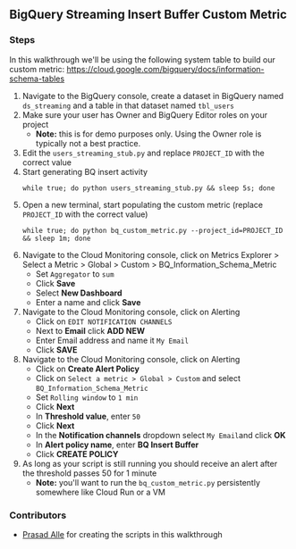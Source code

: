 ## BigQuery Streaming Insert Buffer Custom Metric

### Steps
In this walkthrough we'll be using the following system table to build our custom metric: https://cloud.google.com/bigquery/docs/information-schema-tables

1. Navigate to the BigQuery console, create a dataset in BigQuery named `ds_streaming` and a table in that dataset named `tbl_users`
1. Make sure your user has Owner and BigQuery Editor roles on your project
    * **Note:** this is for demo purposes only. Using the Owner role is typically not a best practice.
1. Edit the `users_streaming_stub.py` and replace `PROJECT_ID` with the correct value
1. Start generating BQ insert activity
    ```
    while true; do python users_streaming_stub.py && sleep 5s; done
    ```
1. Open a new terminal, start populating the custom metric (replace `PROJECT_ID` with the correct value)
    ```
    while true; do python bq_custom_metric.py --project_id=PROJECT_ID && sleep 1m; done
    ```
1. Navigate to the Cloud Monitoring console, click on Metrics Explorer > Select a Metric > Global > Custom > BQ_Information_Schema_Metric
    * Set `Aggregator` to `sum`
    * Click **Save**
    * Select **New Dashboard**
    * Enter a name and click **Save**
1. Navigate to the Cloud Monitoring console, click on Alerting
    * Click on `EDIT NOTIFICATION CHANNELS`
    * Next to **Email** click **ADD NEW**
    * Enter Email address and name it `My Email`
    * Click **SAVE**
1. Navigate to the Cloud Monitoring console, click on Alerting
    * Click on **Create Alert Policy**
    * Click on `Select a metric > Global > Custom` and select `BQ_Information_Schema_Metric`
    * Set `Rolling window` to `1 min`
    * Click **Next**
    * In **Threshold value**, enter `50`
    * Click **Next**
    * In the **Notification channels** dropdown select `My Email`and click **OK**
    * In **Alert policy name**, enter **BQ Insert Buffer**
    * Click **CREATE POLICY**
1. As long as your script is still running you should receive an alert after the threshold passes 50 for 1 minute
    * **Note:** you'll want to run the `bq_custom_metric.py` persistently somewhere like Cloud Run or a VM

### Contributors
* [Prasad Alle](https://github.com/prasadalle) for creating the scripts in this walkthrough
